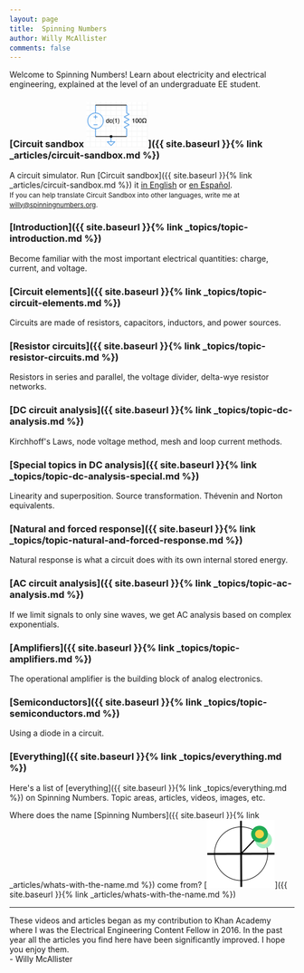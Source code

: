 ```yaml
--- 
layout: page
title:  Spinning Numbers 
author: Willy McAllister
comments: false
---
```


Welcome to Spinning Numbers! Learn about electricity and electrical engineering, explained at the level of an undergraduate EE student.  

### [Circuit sandbox <img class="sn-logo" src="/i/circuit-sandbox.png" alt="circuit sandbox" height="80px">]({{ site.baseurl }}{% link _articles/circuit-sandbox.md %})

A circuit simulator. Run [Circuit sandbox]({{ site.baseurl }}{% link _articles/circuit-sandbox.md %}) it [in English](http://spinningnumbers.org/circuit-sandbox/index.html) or [en Español](http://spinningnumbers.org/circuit-sandbox/index-es.html).  
<small>If you can help translate Circuit Sandbox into other languages, write me at willy@spinningnumbers.org.</small>

### [Introduction]({{ site.baseurl }}{% link _topics/topic-introduction.md %})
Become familiar with the most important electrical quantities: charge, current, and voltage.

### [Circuit elements]({{ site.baseurl }}{% link _topics/topic-circuit-elements.md %})
Circuits are made of resistors, capacitors, inductors, and power sources.

### [Resistor circuits]({{ site.baseurl }}{% link _topics/topic-resistor-circuits.md %})
Resistors in series and parallel, the voltage divider, delta-wye resistor networks.

### [DC circuit analysis]({{ site.baseurl }}{% link _topics/topic-dc-analysis.md %})
Kirchhoff's Laws, node voltage method, mesh and loop current methods. 

### [Special topics in DC analysis]({{ site.baseurl }}{% link _topics/topic-dc-analysis-special.md %})
Linearity and superposition. Source transformation. Thévenin and Norton equivalents.

### [Natural and forced response]({{ site.baseurl }}{% link _topics/topic-natural-and-forced-response.md %})
Natural response is what a circuit does with its own internal stored energy.  

### [AC circuit analysis]({{ site.baseurl }}{% link _topics/topic-ac-analysis.md %})
If we limit signals to only sine waves, we get AC analysis based on complex exponentials. 

### [Amplifiers]({{ site.baseurl }}{% link _topics/topic-amplifiers.md %})
The operational amplifier is the building block of analog electronics.

### [Semiconductors]({{ site.baseurl }}{% link _topics/topic-semiconductors.md %}) 
Using a diode in a circuit.

### [Everything]({{ site.baseurl }}{% link _topics/everything.md %})
Here's a list of [everything]({{ site.baseurl }}{% link _topics/everything.md %}) on Spinning Numbers. Topic areas, articles, videos, images, etc.

Where does the name [Spinning Numbers]({{ site.baseurl }}{% link _articles/whats-with-the-name.md %}) come from? [<img class="sn-logo" src="/i/sn_logo2.svg" alt="logo">]({{ site.baseurl }}{% link _articles/whats-with-the-name.md %}) 

----
These videos and articles began as my contribution to Khan Academy where I was the Electrical Engineering Content Fellow in 2016. In the past year all the articles you find here have been significantly improved. I hope you enjoy them.  
   \- Willy McAllister

